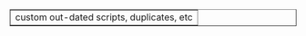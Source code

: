 <div align="center">
<table style="border-collapse: collapse; width: 100%;" border="1">
<tbody>
<tr>
<td style="width: 100%; text-align: center;">custom out-dated scripts, duplicates, etc</td>
</tr>
</tbody>
</table>
